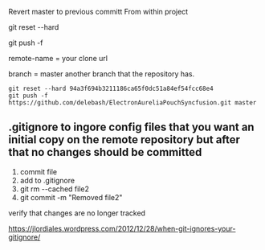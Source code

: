 Revert master to previous committ
From within project

git reset --hard <old-commit-id>

git push -f <remote-name> <branch-name>

remote-name = your clone url

branch = master another branch that the repository has.
    
    git reset --hard 94a3f694b3211186ca65f0dc51a84ef54fcc68e4
    git push -f https://github.com/delebash/ElectronAureliaPouchSyncfusion.git master


## .gitignore to ingore config files that you want an initial copy on the remote repository but after that no changes should be committed  ##

1. commit file
1. add to .gitignore
1. git rm --cached file2
1. git commit -m "Removed file2"

verify that changes are no longer tracked

https://jlordiales.wordpress.com/2012/12/28/when-git-ignores-your-gitignore/